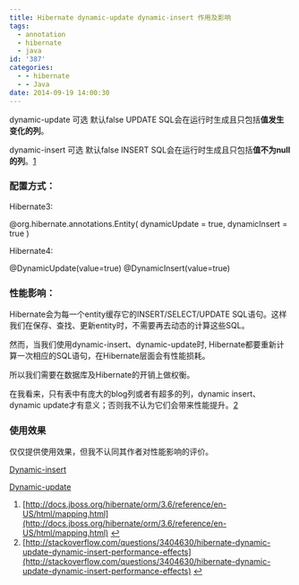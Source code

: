 ```yaml
---
title: Hibernate dynamic-update dynamic-insert 作用及影响
tags:
  - annotation
  - hibernate
  - java
id: '387'
categories:
  - - hibernate
  - - Java
date: 2014-09-19 14:00:30
---
```


dynamic-update 可选 默认false UPDATE SQL会在运行时生成且只包括**值发生变化的列**。

dynamic-insert 可选 默认false INSERT SQL会在运行时生成且只包括**值不为null的列**。[1](#fn1)

### 配置方式：

Hibernate3:

@org.hibernate.annotations.Entity(
dynamicUpdate = true,
dynamicInsert = true
)

Hibernate4:

@DynamicUpdate(value=true)
@DynamicInsert(value=true)

### 性能影响：

Hibernate会为每一个entity缓存它的INSERT/SELECT/UPDATE SQL语句。这样我们在保存、查找、更新entity时，不需要再去动态的计算这些SQL。

然而，当我们使用dynamic-insert、dynamic-update时, Hibernate都要重新计算一次相应的SQL语句，在Hibernate层面会有性能损耗。

所以我们需要在数据库及Hibernate的开销上做权衡。

在我看来，只有表中有庞大的blog列或者有超多的列，dynamic insert、 dynamic update才有意义；否则我不认为它们会带来性能提升。[2](#fn2)

### 使用效果

仅仅提供使用效果，但我不认同其作者对性能影响的评价。

[Dynamic-insert](http://www.mkyong.com/hibernate/hibernate-dynamic-insert-attribute-example/)

[Dynamic-update](http://www.mkyong.com/hibernate/hibernate-dynamic-update-attribute-example/ "dynamic-update")

1.  [http://docs.jboss.org/hibernate/orm/3.6/reference/en-US/html/mapping.html](http://docs.jboss.org/hibernate/orm/3.6/reference/en-US/html/mapping.html) [↩](#ffn1)
2.  [http://stackoverflow.com/questions/3404630/hibernate-dynamic-update-dynamic-insert-performance-effects](http://stackoverflow.com/questions/3404630/hibernate-dynamic-update-dynamic-insert-performance-effects) [↩](#ffn2)